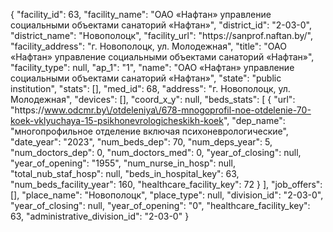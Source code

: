 {
    "facility_id": 63,
    "facility_name": "ОАО «Нафтан» управление социальными объектами санаторий «Нафтан»",
    "district_id": "2-03-0",
    "district_name": "Новополоцк",
    "facility_url": "https:\/\/sanprof.naftan.by\/",
    "facility_address": "г. Новополоцк, ул. Молодежная",
    "title": "ОАО «Нафтан» управление социальными объектами санаторий «Нафтан»",
    "facility_type": null,
    "ap_1": "1",
    "name": "ОАО «Нафтан» управление социальными объектами санаторий «Нафтан»",
    "state": "public institution",
    "stats": [],
    "med_id": 68,
    "address": "г. Новополоцк, ул. Молодежная",
    "devices": [],
    "coord_x_y": null,
    "beds_stats": [
        {
            "url": "https:\/\/www.odcmr.by\/otdeleniya\/678-mnogoprofil-noe-otdelenie-70-koek-vklyuchaya-15-psikhonevrologicheskikh-koek",
            "dep_name": "многопрофильное отделение включая психоневрологические",
            "date_year": "2023",
            "num_beds_dep": 70,
            "num_deps_year": 5,
            "num_doctors_dep": 0,
            "num_doctors_med": 0,
            "year_of_closing": null,
            "year_of_opening": "1955",
            "num_nurse_in_hosp": null,
            "total_nub_staf_hosp": null,
            "beds_in_hospital_key": 63,
            "num_beds_facility_year": 160,
            "healthcare_facility_key": 72
        }
    ],
    "job_offers": [],
    "place_name": "Новополоцк",
    "place_type": null,
    "division_id": "2-03-0",
    "year_of_closing": null,
    "year_of_opening": "0",
    "healthcare_facility_key": 63,
    "administrative_division_id": "2-03-0"
}